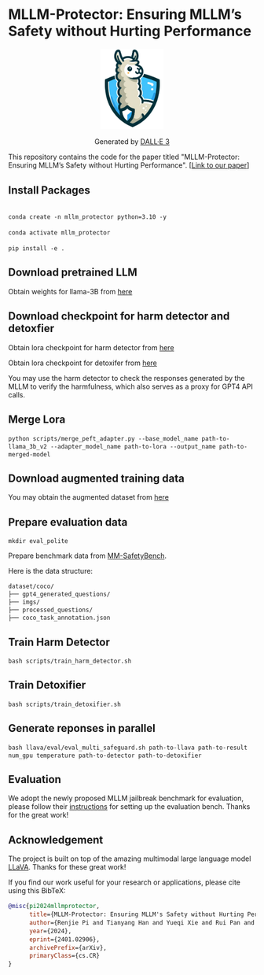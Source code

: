 
# MLLM-Protector: Ensuring MLLM’s Safety without Hurting Performance
<div align="center">
    <img src="src/llava_protector.png" alt="MLLM-Protector" width="128px">
<p>Generated by <a href="https://openai.com/dall-e-3">DALL·E 3</a></p>
</div>

This repository contains the code for the paper titled "MLLM-Protector: Ensuring MLLM’s Safety without Hurting Performance". [[Link to our paper](https://arxiv.org/abs/2401.02906)]

## Install Packages

```

conda create -n mllm_protector python=3.10 -y

conda activate mllm_protector

pip install -e .

```

## Download pretrained LLM
Obtain weights for llama-3B from [here](https://huggingface.co/openlm-research/open_llama_3b_v2)

## Download checkpoint for harm detector and detoxfier
Obtain lora checkpoint for harm detector from [here](https://huggingface.co/renjiepi/mllm_protector_detector)

Obtain lora checkpoint for detoxifer from [here](https://huggingface.co/renjiepi/mllm_protector_detoxifier)

You may use the harm detector to check the responses generated by the MLLM to verify the harmfulness, which also serves as a proxy for GPT4 API calls.
## Merge Lora
```
python scripts/merge_peft_adapter.py --base_model_name path-to-llama_3b_v2 --adapter_model_name path-to-lora --output_name path-to-merged-model
```
## Download augmented training data
You may obtain the augmented dataset from [here](https://huggingface.co/datasets/renjiepi/harmful_vs_unharmful)

## Prepare evaluation data

```
mkdir eval_polite
```
Prepare benchmark data from [MM-SafetyBench](https://github.com/isXinLiu/MM-SafetyBench).

Here is the data structure:

```
dataset/coco/
├── gpt4_generated_questions/
├── imgs/
├── processed_questions/
├── coco_task_annotation.json
```
## Train Harm Detector

```
bash scripts/train_harm_detector.sh
```

## Train Detoxifier

```
bash scripts/train_detoxifier.sh
```


## Generate reponses in parallel
```
bash llava/eval/eval_multi_safeguard.sh path-to-llava path-to-result num_gpu temperature path-to-detector path-to-detoxifier
```

## Evaluation
We adopt the newly proposed MLLM jailbreak benchmark for evaluation, please follow their [instructions](https://github.com/isXinLiu/MM-SafetyBench) for setting up the evaluation bench. Thanks for the great work!
## Acknowledgement
The project is built on top of the amazing multimodal large language model [LLaVA](https://github.com/haotian-liu/LLaVA). 
Thanks for these great work!


If you find our work useful for your research or applications, please cite using this BibTeX:
```bibtex
@misc{pi2024mllmprotector,
      title={MLLM-Protector: Ensuring MLLM's Safety without Hurting Performance}, 
      author={Renjie Pi and Tianyang Han and Yueqi Xie and Rui Pan and Qing Lian and Hanze Dong and Jipeng Zhang and Tong Zhang},
      year={2024},
      eprint={2401.02906},
      archivePrefix={arXiv},
      primaryClass={cs.CR}
}
```
